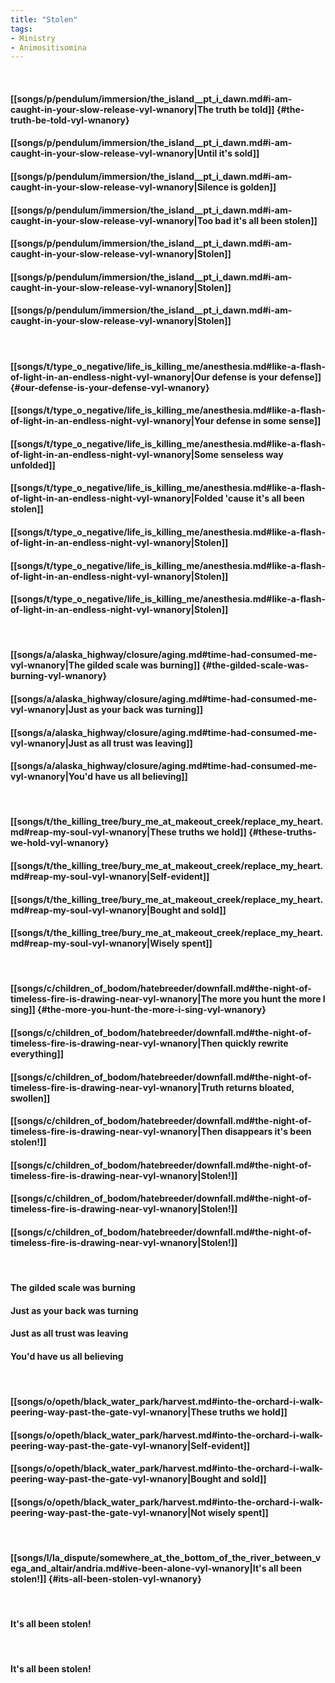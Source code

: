 ```yaml
---
title: "Stolen"
tags:
- Ministry
- Animositisomina
---
```

&nbsp;
#### [[songs/p/pendulum/immersion/the_island__pt_i_dawn.md#i-am-caught-in-your-slow-release-vyl-wnanory|The truth be told]] {#the-truth-be-told-vyl-wnanory}
#### [[songs/p/pendulum/immersion/the_island__pt_i_dawn.md#i-am-caught-in-your-slow-release-vyl-wnanory|Until it's sold]]
#### [[songs/p/pendulum/immersion/the_island__pt_i_dawn.md#i-am-caught-in-your-slow-release-vyl-wnanory|Silence is golden]]
#### [[songs/p/pendulum/immersion/the_island__pt_i_dawn.md#i-am-caught-in-your-slow-release-vyl-wnanory|Too bad it's all been stolen]]
#### [[songs/p/pendulum/immersion/the_island__pt_i_dawn.md#i-am-caught-in-your-slow-release-vyl-wnanory|Stolen]]
#### [[songs/p/pendulum/immersion/the_island__pt_i_dawn.md#i-am-caught-in-your-slow-release-vyl-wnanory|Stolen]]
#### [[songs/p/pendulum/immersion/the_island__pt_i_dawn.md#i-am-caught-in-your-slow-release-vyl-wnanory|Stolen]]
&nbsp;
#### [[songs/t/type_o_negative/life_is_killing_me/anesthesia.md#like-a-flash-of-light-in-an-endless-night-vyl-wnanory|Our defense is your defense]] {#our-defense-is-your-defense-vyl-wnanory}
#### [[songs/t/type_o_negative/life_is_killing_me/anesthesia.md#like-a-flash-of-light-in-an-endless-night-vyl-wnanory|Your defense in some sense]]
#### [[songs/t/type_o_negative/life_is_killing_me/anesthesia.md#like-a-flash-of-light-in-an-endless-night-vyl-wnanory|Some senseless way unfolded]]
#### [[songs/t/type_o_negative/life_is_killing_me/anesthesia.md#like-a-flash-of-light-in-an-endless-night-vyl-wnanory|Folded 'cause it's all been stolen]]
#### [[songs/t/type_o_negative/life_is_killing_me/anesthesia.md#like-a-flash-of-light-in-an-endless-night-vyl-wnanory|Stolen]]
#### [[songs/t/type_o_negative/life_is_killing_me/anesthesia.md#like-a-flash-of-light-in-an-endless-night-vyl-wnanory|Stolen]]
#### [[songs/t/type_o_negative/life_is_killing_me/anesthesia.md#like-a-flash-of-light-in-an-endless-night-vyl-wnanory|Stolen]]
&nbsp;
#### [[songs/a/alaska_highway/closure/aging.md#time-had-consumed-me-vyl-wnanory|The gilded scale was burning]] {#the-gilded-scale-was-burning-vyl-wnanory}
#### [[songs/a/alaska_highway/closure/aging.md#time-had-consumed-me-vyl-wnanory|Just as your back was turning]]
#### [[songs/a/alaska_highway/closure/aging.md#time-had-consumed-me-vyl-wnanory|Just as all trust was leaving]]
#### [[songs/a/alaska_highway/closure/aging.md#time-had-consumed-me-vyl-wnanory|You'd have us all believing]]
&nbsp;
#### [[songs/t/the_killing_tree/bury_me_at_makeout_creek/replace_my_heart.md#reap-my-soul-vyl-wnanory|These truths we hold]] {#these-truths-we-hold-vyl-wnanory}
#### [[songs/t/the_killing_tree/bury_me_at_makeout_creek/replace_my_heart.md#reap-my-soul-vyl-wnanory|Self-evident]]
#### [[songs/t/the_killing_tree/bury_me_at_makeout_creek/replace_my_heart.md#reap-my-soul-vyl-wnanory|Bought and sold]]
#### [[songs/t/the_killing_tree/bury_me_at_makeout_creek/replace_my_heart.md#reap-my-soul-vyl-wnanory|Wisely spent]]
&nbsp;
#### [[songs/c/children_of_bodom/hatebreeder/downfall.md#the-night-of-timeless-fire-is-drawing-near-vyl-wnanory|The more you hunt the more I sing]] {#the-more-you-hunt-the-more-i-sing-vyl-wnanory}
#### [[songs/c/children_of_bodom/hatebreeder/downfall.md#the-night-of-timeless-fire-is-drawing-near-vyl-wnanory|Then quickly rewrite everything]]
#### [[songs/c/children_of_bodom/hatebreeder/downfall.md#the-night-of-timeless-fire-is-drawing-near-vyl-wnanory|Truth returns bloated, swollen]]
#### [[songs/c/children_of_bodom/hatebreeder/downfall.md#the-night-of-timeless-fire-is-drawing-near-vyl-wnanory|Then disappears   it's been stolen!]]
#### [[songs/c/children_of_bodom/hatebreeder/downfall.md#the-night-of-timeless-fire-is-drawing-near-vyl-wnanory|Stolen!]]
#### [[songs/c/children_of_bodom/hatebreeder/downfall.md#the-night-of-timeless-fire-is-drawing-near-vyl-wnanory|Stolen!]]
#### [[songs/c/children_of_bodom/hatebreeder/downfall.md#the-night-of-timeless-fire-is-drawing-near-vyl-wnanory|Stolen!]]
&nbsp;
#### The gilded scale was burning
#### Just as your back was turning
#### Just as all trust was leaving
#### You'd have us all believing
&nbsp;
#### [[songs/o/opeth/black_water_park/harvest.md#into-the-orchard-i-walk-peering-way-past-the-gate-vyl-wnanory|These truths we hold]]
#### [[songs/o/opeth/black_water_park/harvest.md#into-the-orchard-i-walk-peering-way-past-the-gate-vyl-wnanory|Self-evident]]
#### [[songs/o/opeth/black_water_park/harvest.md#into-the-orchard-i-walk-peering-way-past-the-gate-vyl-wnanory|Bought and sold]]
#### [[songs/o/opeth/black_water_park/harvest.md#into-the-orchard-i-walk-peering-way-past-the-gate-vyl-wnanory|Not wisely spent]]
&nbsp;
#### [[songs/l/la_dispute/somewhere_at_the_bottom_of_the_river_between_vega_and_altair/andria.md#ive-been-alone-vyl-wnanory|It's all been stolen!]] {#its-all-been-stolen-vyl-wnanory}
&nbsp;
#### It's all been stolen!
&nbsp;
#### It's all been stolen!
